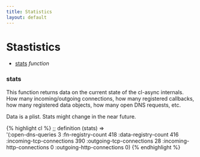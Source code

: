 ```yaml
---
title: Statistics
layout: default
---
```


Stastistics
===========

- [stats](#stats) _function_

### stats
This function returns data on the current state of the cl-async internals. How
many incoming/outgoing connections, how many registered callbacks, how many
registered data objects, how many open DNS requests, etc.

Data is a plist. Stats might change in the near future.

{% highlight cl %}
;; definition
(stats)  =>  
  '(:open-dns-queries 3
    :fn-registry-count 418
	:data-registry-count 416
	:incoming-tcp-connections 390
	:outgoing-tcp-connections 28
	:incoming-http-connections 0
	:outgoing-http-connections 0)
{% endhighlight %}


